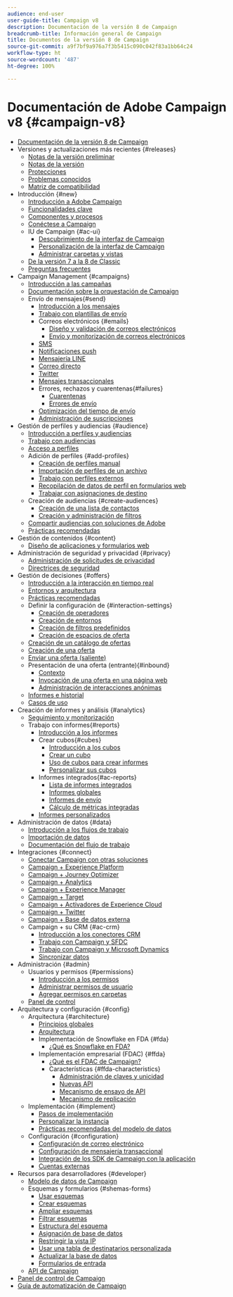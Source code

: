```yaml
---
audience: end-user
user-guide-title: Campaign v8
description: Documentación de la versión 8 de Campaign
breadcrumb-title: Información general de Campaign
title: Documentos de la versión 8 de Campaign
source-git-commit: a9f7bf9a976a7f3b5415c090c042f83a1bb64c24
workflow-type: ht
source-wordcount: '487'
ht-degree: 100%

---
```



# Documentación de Adobe Campaign v8 {#campaign-v8}

+ [Documentación de la versión 8 de Campaign](campaign-home.md)
+ Versiones y actualizaciones más recientes {#releases}
   + [Notas de la versión preliminar](start/e-release-notes.md)
   + [Notas de la versión ](start/release-notes.md)
   + [Protecciones](start/ac-guardrails.md)
   + [Problemas conocidos](start/known-issues.md)
   + [Matriz de compatibilidad](start/compatibility-matrix.md)
+ Introducción {#new}
   + [Introducción a Adobe Campaign](start/get-started.md)
   + [Funcionalidades clave](start/whats-new.md)
   + [Componentes y procesos](start/ac-components.md)
   + [Conéctese a Campaign](start/connect.md)
   + IU de Campaign {#ac-ui}
      + [Descubrimiento de la interfaz de Campaign](start/campaign-ui.md)
      + [Personalización de la interfaz de Campaign](start/customize-ui.md)
      + [Administrar carpetas y vistas](audiences/folders-and-views.md)
   + [De la versión 7 a la 8 de Classic](start/v7-to-v8.md)
   + [Preguntas frecuentes](start/campaign-faq.md)
+ Campaign Management {#campaigns}
   + [Introducción a las campañas](start/campaigns.md)
   + [Documentación sobre la orquestación de Campaign](https://experienceleague.adobe.com/docs/campaign/automation/campaign-orchestration/set-up-campaigns.html?lang=es)
   + Envío de mensajes{#send}
      + [Introducción a los mensajes](start/create-message.md)
      + [Trabajo con plantillas de envío](send/create-templates.md)
      + Correos electrónicos {#emails}
         + [Diseño y validación de correos electrónicos](send/email.md)
         + [Envío y monitorización de correos electrónicos](send/send.md)
      + [SMS](send/sms.md)
      + [Notificaciones push](send/push.md)
      + [Mensajería LINE](send/line.md)
      + [Correo directo](send/direct-mail.md)
      + [Twitter](send/twitter.md)
      + [Mensajes transaccionales](send/transactional.md)
      + Errores, rechazos y cuarentenas{#failures}
         + [Cuarentenas](send/quarantines.md)
         + [Errores de envío](send/delivery-failures.md)
      + [Optimización del tiempo de envío](send/predictive.md)
      + [Administración de suscripciones](start/subscriptions.md)
+ Gestión de perfiles y audiencias {#audience}
   + [Introducción a perfiles y audiencias](audiences/gs-audiences.md)
   + [Trabajo con audiencias](start/audiences.md)
   + [Acceso a perfiles](audiences/view-profiles.md)
   + Adición de perfiles {#add-profiles}
      + [Creación de perfiles manual](audiences/create-profiles.md)
      + [Importación de perfiles de un archivo](audiences/import-profiles.md)
      + [Trabajo con perfiles externos](audiences/external-profiles.md)
      + [Recopilación de datos de perfil en formularios web](audiences/collect-profiles.md)
      + [Trabajar con asignaciones de destino](audiences/target-mappings.md)
   + Creación de audiencias {#create-audiences}
      + [Creación de una lista de contactos](audiences/create-audiences.md)
      + [Creación y administración de filtros](audiences/create-filters.md)
   + [Compartir audiencias con soluciones de Adobe](start/shared-audiences.md)
   + [Prácticas recomendadas](audiences/audiences-best-practices.md)
+ Gestión de contenidos {#content}
   + [Diseño de aplicaciones y formularios web](dev/webapps.md)
+ Administración de seguridad y privacidad {#privacy}
   + [Administración de solicitudes de privacidad](start/privacy.md)
   + [Directrices de seguridad](config/security.md)
+ Gestión de decisiones {#offers}
   + [Introducción a la interacción en tiempo real](interaction/interaction.md)
   + [Entornos y arquitectura](interaction/interaction-architecture.md)
   + [Prácticas recomendadas](interaction/interaction-best-practices.md)
   + Definir la configuración de {#interaction-settings}
      + [Creación de operadores](interaction/interaction-operators.md)
      + [Creación de entornos](interaction/interaction-env.md)
      + [Creación de filtros predefinidos](interaction/interaction-predefined-filters.md)
      + [Creación de espacios de oferta](interaction/interaction-offer-spaces.md)
   + [Creación de un catálogo de ofertas](interaction/interaction-offer-catalog.md)
   + [Creación de una oferta](interaction/interaction-offer.md)
   + [Enviar una oferta  (saliente)](interaction/interaction-send-offers.md)
   + Presentación de una oferta (entrante){#inbound}
      + [Contexto](interaction/interaction-present-offers.md)
      + [Invocación de una oferta en una página web](interaction/interaction-integration.md)
      + [Administración de interacciones anónimas](interaction/anonymous-interactions.md)
   + [Informes e historial](interaction/interaction-tracking.md)
   + [Casos de uso](interaction/interaction-use-cases.md)
+ Creación de informes y análisis {#analytics}
   + [Seguimiento y monitorización](start/tracking.md)
   + Trabajo con informes{#reports}
      + [Introducción a los informes](reporting/gs-reporting.md)
      + Crear cubos{#cubes}
         + [Introducción a los cubos](reporting/gs-cubes.md)
         + [Crear un cubo](reporting/cube-indicators.md)
         + [Uso de cubos para crear informes](reporting/cube-tables.md)
         + [Personalizar sus cubos](reporting/customize-cubes.md)
      + Informes integrados{#ac-reports}
         + [Lista de informes integrados](reporting/built-in-reports.md)
         + [Informes globales](reporting/global-reports.md)
         + [Informes de envío](reporting/delivery-reports.md)
         + [Cálculo de métricas integradas](reporting/metrics-calculation.md)
      + [Informes personalizados](reporting/custom-reports.md)
+ Administración de datos {#data}
   + [Introducción a los flujos de trabajo](config/workflows.md)
   + [Importación de datos](start/import.md)
   + [Documentación del flujo de trabajo](https://experienceleague.adobe.com/docs/campaign/automation/workflows/introduction/about-workflows.html?lang=es)
+ Integraciones {#connect}
   + [Conectar Campaign con otras soluciones](connect/integration.md)
   + [Campaign + Experience Platform](connect/ac-aep.md)
   + [Campaign + Journey Optimizer](connect/ac-ajo.md)
   + [Campaign + Analytics](connect/ac-aa.md)
   + [Campaign + Experience Manager](connect/ac-aem.md)
   + [Campaign + Target](connect/ac-at.md)
   + [Campaign + Activadores de Experience Cloud](connect/ac-triggers.md)
   + [Campaign + Twitter](connect/ac-tw.md)
   + [Campaign + Base de datos externa](connect/fda.md)
   + Campaign + su CRM  {#ac-crm}
      + [Introducción a los conectores CRM](connect/crm.md)
      + [Trabajo con Campaign y SFDC](connect/ac-sfdc.md)
      + [Trabajo con Campaign y Microsoft Dynamics](connect/ac-ms-dyn.md)
      + [Sincronizar datos](connect/crm-data-sync.md)
+ Administración {#admin}
   + Usuarios y permisos {#permissions}
      + [Introducción a los permisos](start/gs-permissions.md)
      + [Administrar permisos de usuario](start/manage-permissions.md)
      + [Agregar permisos en carpetas](start/folder-permissions.md)
   + [Panel de control](config/self-service.md)
+ Arquitectura y configuración {#config}
   + Arquitectura {#architecture}
      + [Principios globales](architecture/general-architecture.md)
      + [Arquitectura](architecture/architecture.md)
      + Implementación de Snowflake en FDA {#fda}
         + [¿Qué es Snowflake en FDA?](architecture/fda-deployment.md)
      + Implementación empresarial (FDAC) {#ffda}
         + [¿Qué es el FDAC de Campaign?](architecture/enterprise-deployment.md)
         + Características {#ffda-characteristics}
            + [Administración de claves y unicidad](architecture/keys.md)
            + [Nuevas API](architecture/new-apis.md)
            + [Mecanismo de ensayo de API](architecture/staging.md)
            + [Mecanismo de replicación](architecture/replication.md)
   + Implementación {#implement}
      + [Pasos de implementación](start/implement.md)
      + [Personalizar la instancia](dev/customize.md)
      + [Prácticas recomendadas del modelo de datos](dev/datamodel-best-practices.md)
   + Configuración {#configuration}
      + [Configuración de correo electrónico](config/email-settings.md)
      + [Configuración de mensajería transaccional](config/transactional-msg-settings.md)
      + [Integración de los SDK de Campaign con la aplicación](config/push-config.md)
      + [Cuentas externas](config/external-accounts.md)
+ Recursos para desarrolladores {#developer}
   + [Modelo de datos de Campaign](dev/datamodel.md)
   + Esquemas y formularios {#shemas-forms}
      + [Usar esquemas](dev/schemas.md)
      + [Crear esquemas](dev/create-schema.md)
      + [Ampliar esquemas](dev/extend-schema.md)
      + [Filtrar esquemas](dev/filter-schema.md)
      + [Estructura del esquema](dev/schema-structure.md)
      + [Asignación de base de datos](dev/database-mapping.md)
      + [Restringir la vista IP](dev/restrict-pi-view.md)
      + [Usar una tabla de destinatarios personalizada](dev/custom-recipient.md)
      + [Actualizar la base de datos](dev/update-database-structure.md)
      + [Formularios de entrada](dev/forms.md)
   + [API de Campaign](dev/api.md)
+ [Panel de control de Campaign](https://experienceleague.adobe.com/docs/control-panel/using/control-panel-home.html?lang=es)
+ [Guía de automatización de Campaign](https://experienceleague.adobe.com/docs/campaign/automation/home.html?lang=es)
